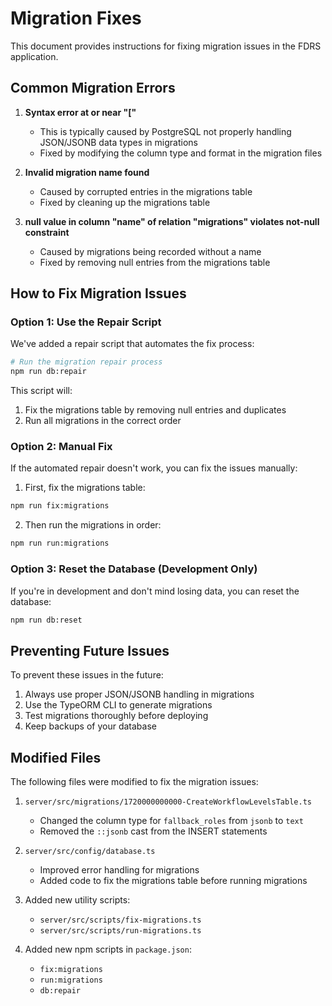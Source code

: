 # Migration Fixes

This document provides instructions for fixing migration issues in the FDRS application.

## Common Migration Errors

1. **Syntax error at or near "["**
   - This is typically caused by PostgreSQL not properly handling JSON/JSONB data types in migrations
   - Fixed by modifying the column type and format in the migration files

2. **Invalid migration name found**
   - Caused by corrupted entries in the migrations table
   - Fixed by cleaning up the migrations table

3. **null value in column "name" of relation "migrations" violates not-null constraint**
   - Caused by migrations being recorded without a name
   - Fixed by removing null entries from the migrations table

## How to Fix Migration Issues

### Option 1: Use the Repair Script

We've added a repair script that automates the fix process:

```bash
# Run the migration repair process
npm run db:repair
```

This script will:
1. Fix the migrations table by removing null entries and duplicates
2. Run all migrations in the correct order

### Option 2: Manual Fix

If the automated repair doesn't work, you can fix the issues manually:

1. First, fix the migrations table:
```bash
npm run fix:migrations
```

2. Then run the migrations in order:
```bash
npm run run:migrations
```

### Option 3: Reset the Database (Development Only)

If you're in development and don't mind losing data, you can reset the database:

```bash
npm run db:reset
```

## Preventing Future Issues

To prevent these issues in the future:

1. Always use proper JSON/JSONB handling in migrations
2. Use the TypeORM CLI to generate migrations
3. Test migrations thoroughly before deploying
4. Keep backups of your database

## Modified Files

The following files were modified to fix the migration issues:

1. `server/src/migrations/1720000000000-CreateWorkflowLevelsTable.ts`
   - Changed the column type for `fallback_roles` from `jsonb` to `text`
   - Removed the `::jsonb` cast from the INSERT statements

2. `server/src/config/database.ts`
   - Improved error handling for migrations
   - Added code to fix the migrations table before running migrations

3. Added new utility scripts:
   - `server/src/scripts/fix-migrations.ts`
   - `server/src/scripts/run-migrations.ts`

4. Added new npm scripts in `package.json`:
   - `fix:migrations`
   - `run:migrations`
   - `db:repair`
